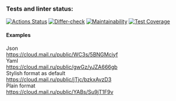 ### Tests and linter status:
[![Actions Status](https://github.com/reshetovsn/java-project-71/workflows/hexlet-check/badge.svg)](https://github.com/reshetovsn/java-project-71/actions)
[![Differ-check](https://github.com/reshetovsn/java-project-71/actions/workflows/differ-check.yml/badge.svg)](https://github.com/reshetovsn/java-project-71/actions/workflows/differ-check.yml)
[![Maintainability](https://api.codeclimate.com/v1/badges/012d35952345cdf7d1f4/maintainability)](https://codeclimate.com/github/reshetovsn/java-project-71/maintainability)
[![Test Coverage](https://api.codeclimate.com/v1/badges/012d35952345cdf7d1f4/test_coverage)](https://codeclimate.com/github/reshetovsn/java-project-71/test_coverage)
#### Examples
Json  
https://cloud.mail.ru/public/WC3s/5BNGMciyf  
Yaml  
https://cloud.mail.ru/public/gwGz/yJZA666gb  
Stylish format as default  
https://cloud.mail.ru/public/jTjc/bzkxAvzD3  
Plain format  
https://cloud.mail.ru/public/YABs/Su9jT1F9v  

